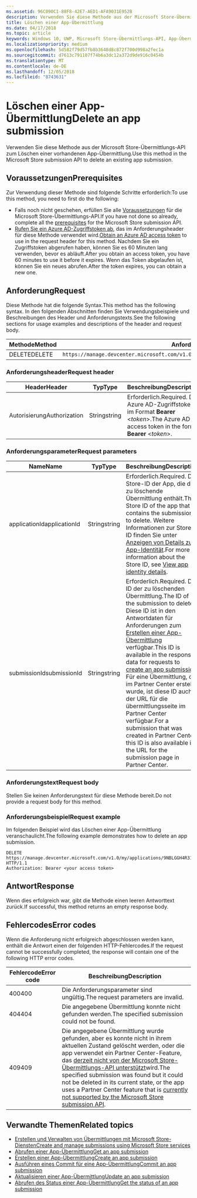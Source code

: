 ```yaml
---
ms.assetid: 96C090C1-88F8-42E7-AED1-AFA9031E952B
description: Verwenden Sie diese Methode aus der Microsoft Store-Übermittlungs-API zum Löschen einer vorhandenen App-Übermittlung.
title: Löschen einer App-Übermittlung
ms.date: 04/17/2018
ms.topic: article
keywords: Windows 10, UWP, Microsoft Store-Übermittlungs-API, App-Übermittlung, löschen
ms.localizationpriority: medium
ms.openlocfilehash: 5d582f79d57fb8b3648d8c872f700d998a2fec1a
ms.sourcegitcommit: d7613c791107f74b6a3dc12a372d9de916c0454b
ms.translationtype: MT
ms.contentlocale: de-DE
ms.lasthandoff: 12/05/2018
ms.locfileid: "8743631"
---
```

# <a name="delete-an-app-submission"></a><span data-ttu-id="41508-104">Löschen einer App-Übermittlung</span><span class="sxs-lookup"><span data-stu-id="41508-104">Delete an app submission</span></span>

<span data-ttu-id="41508-105">Verwenden Sie diese Methode aus der Microsoft Store-Übermittlungs-API zum Löschen einer vorhandenen App-Übermittlung.</span><span class="sxs-lookup"><span data-stu-id="41508-105">Use this method in the Microsoft Store submission API to delete an existing app submission.</span></span>

## <a name="prerequisites"></a><span data-ttu-id="41508-106">Voraussetzungen</span><span class="sxs-lookup"><span data-stu-id="41508-106">Prerequisites</span></span>

<span data-ttu-id="41508-107">Zur Verwendung dieser Methode sind folgende Schritte erforderlich:</span><span class="sxs-lookup"><span data-stu-id="41508-107">To use this method, you need to first do the following:</span></span>

* <span data-ttu-id="41508-108">Falls noch nicht geschehen, erfüllen Sie alle [Voraussetzungen](create-and-manage-submissions-using-windows-store-services.md#prerequisites) für die Microsoft Store-Übermittlungs-API.</span><span class="sxs-lookup"><span data-stu-id="41508-108">If you have not done so already, complete all the [prerequisites](create-and-manage-submissions-using-windows-store-services.md#prerequisites) for the Microsoft Store submission API.</span></span>
* <span data-ttu-id="41508-109">[Rufen Sie ein Azure AD-Zugriffstoken ab](create-and-manage-submissions-using-windows-store-services.md#obtain-an-azure-ad-access-token), das im Anforderungsheader für diese Methode verwendet wird.</span><span class="sxs-lookup"><span data-stu-id="41508-109">[Obtain an Azure AD access token](create-and-manage-submissions-using-windows-store-services.md#obtain-an-azure-ad-access-token) to use in the request header for this method.</span></span> <span data-ttu-id="41508-110">Nachdem Sie ein Zugriffstoken abgerufen haben, können Sie es 60 Minuten lang verwenden, bevor es abläuft.</span><span class="sxs-lookup"><span data-stu-id="41508-110">After you obtain an access token, you have 60 minutes to use it before it expires.</span></span> <span data-ttu-id="41508-111">Wenn das Token abgelaufen ist, können Sie ein neues abrufen.</span><span class="sxs-lookup"><span data-stu-id="41508-111">After the token expires, you can obtain a new one.</span></span>

## <a name="request"></a><span data-ttu-id="41508-112">Anforderung</span><span class="sxs-lookup"><span data-stu-id="41508-112">Request</span></span>

<span data-ttu-id="41508-113">Diese Methode hat die folgende Syntax.</span><span class="sxs-lookup"><span data-stu-id="41508-113">This method has the following syntax.</span></span> <span data-ttu-id="41508-114">In den folgenden Abschnitten finden Sie Verwendungsbeispiele und Beschreibungen des Header und Anforderungstexts.</span><span class="sxs-lookup"><span data-stu-id="41508-114">See the following sections for usage examples and descriptions of the header and request body.</span></span>

| <span data-ttu-id="41508-115">Methode</span><span class="sxs-lookup"><span data-stu-id="41508-115">Method</span></span> | <span data-ttu-id="41508-116">Anforderungs-URI</span><span class="sxs-lookup"><span data-stu-id="41508-116">Request URI</span></span>                                                      |
|--------|------------------------------------------------------------------|
| <span data-ttu-id="41508-117">DELETE</span><span class="sxs-lookup"><span data-stu-id="41508-117">DELETE</span></span>    | ```https://manage.devcenter.microsoft.com/v1.0/my/applications/{applicationId}/submissions/{submissionId}``` |


### <a name="request-header"></a><span data-ttu-id="41508-118">Anforderungsheader</span><span class="sxs-lookup"><span data-stu-id="41508-118">Request header</span></span>

| <span data-ttu-id="41508-119">Header</span><span class="sxs-lookup"><span data-stu-id="41508-119">Header</span></span>        | <span data-ttu-id="41508-120">Typ</span><span class="sxs-lookup"><span data-stu-id="41508-120">Type</span></span>   | <span data-ttu-id="41508-121">Beschreibung</span><span class="sxs-lookup"><span data-stu-id="41508-121">Description</span></span>                                                                 |
|---------------|--------|-----------------------------------------------------------------------------|
| <span data-ttu-id="41508-122">Autorisierung</span><span class="sxs-lookup"><span data-stu-id="41508-122">Authorization</span></span> | <span data-ttu-id="41508-123">String</span><span class="sxs-lookup"><span data-stu-id="41508-123">string</span></span> | <span data-ttu-id="41508-124">Erforderlich.</span><span class="sxs-lookup"><span data-stu-id="41508-124">Required.</span></span> <span data-ttu-id="41508-125">Das Azure AD-Zugriffstoken im Format **Bearer** &lt;*token*&gt;.</span><span class="sxs-lookup"><span data-stu-id="41508-125">The Azure AD access token in the form **Bearer** &lt;*token*&gt;.</span></span> |


### <a name="request-parameters"></a><span data-ttu-id="41508-126">Anforderungsparameter</span><span class="sxs-lookup"><span data-stu-id="41508-126">Request parameters</span></span>

| <span data-ttu-id="41508-127">Name</span><span class="sxs-lookup"><span data-stu-id="41508-127">Name</span></span>        | <span data-ttu-id="41508-128">Typ</span><span class="sxs-lookup"><span data-stu-id="41508-128">Type</span></span>   | <span data-ttu-id="41508-129">Beschreibung</span><span class="sxs-lookup"><span data-stu-id="41508-129">Description</span></span>                                                                 |
|---------------|--------|-----------------------------------------------------------------------------|
| <span data-ttu-id="41508-130">applicationId</span><span class="sxs-lookup"><span data-stu-id="41508-130">applicationId</span></span> | <span data-ttu-id="41508-131">String</span><span class="sxs-lookup"><span data-stu-id="41508-131">string</span></span> | <span data-ttu-id="41508-132">Erforderlich.</span><span class="sxs-lookup"><span data-stu-id="41508-132">Required.</span></span> <span data-ttu-id="41508-133">Die Store-ID der App, die die zu löschende Übermittlung enthält.</span><span class="sxs-lookup"><span data-stu-id="41508-133">The Store ID of the app that contains the submission to delete.</span></span> <span data-ttu-id="41508-134">Weitere Informationen zur Store-ID finden Sie unter [Anzeigen von Details zur App-Identität](https://msdn.microsoft.com/windows/uwp/publish/view-app-identity-details).</span><span class="sxs-lookup"><span data-stu-id="41508-134">For more information about the Store ID, see [View app identity details](https://msdn.microsoft.com/windows/uwp/publish/view-app-identity-details).</span></span>  |
| <span data-ttu-id="41508-135">submissionId</span><span class="sxs-lookup"><span data-stu-id="41508-135">submissionId</span></span> | <span data-ttu-id="41508-136">String</span><span class="sxs-lookup"><span data-stu-id="41508-136">string</span></span> | <span data-ttu-id="41508-137">Erforderlich.</span><span class="sxs-lookup"><span data-stu-id="41508-137">Required.</span></span> <span data-ttu-id="41508-138">Die ID der zu löschenden Übermittlung.</span><span class="sxs-lookup"><span data-stu-id="41508-138">The ID of the submission to delete.</span></span> <span data-ttu-id="41508-139">Diese ID ist in den Antwortdaten für Anforderungen zum [Erstellen einer App-Übermittlung](create-an-app-submission.md) verfügbar.</span><span class="sxs-lookup"><span data-stu-id="41508-139">This ID is available in the response data for requests to [create an app submission](create-an-app-submission.md).</span></span> <span data-ttu-id="41508-140">Für eine Übermittlung, die im Partner Center erstellt wurde, ist diese ID auch in der URL für die übermittlungsseite im Partner Center verfügbar.</span><span class="sxs-lookup"><span data-stu-id="41508-140">For a submission that was created in Partner Center, this ID is also available in the URL for the submission page in Partner Center.</span></span>  |


### <a name="request-body"></a><span data-ttu-id="41508-141">Anforderungstext</span><span class="sxs-lookup"><span data-stu-id="41508-141">Request body</span></span>

<span data-ttu-id="41508-142">Stellen Sie keinen Anforderungstext für diese Methode bereit.</span><span class="sxs-lookup"><span data-stu-id="41508-142">Do not provide a request body for this method.</span></span>


### <a name="request-example"></a><span data-ttu-id="41508-143">Anforderungsbeispiel</span><span class="sxs-lookup"><span data-stu-id="41508-143">Request example</span></span>

<span data-ttu-id="41508-144">Im folgenden Beispiel wird das Löschen einer App-Übermittlung veranschaulicht.</span><span class="sxs-lookup"><span data-stu-id="41508-144">The following example demonstrates how to delete an app submission.</span></span>

```
DELETE https://manage.devcenter.microsoft.com/v1.0/my/applications/9NBLGGH4R315/submissions/1152921504621243610 HTTP/1.1
Authorization: Bearer <your access token>
```

## <a name="response"></a><span data-ttu-id="41508-145">Antwort</span><span class="sxs-lookup"><span data-stu-id="41508-145">Response</span></span>

<span data-ttu-id="41508-146">Wenn dies erfolgreich war, gibt die Methode einen leeren Antworttext zurück.</span><span class="sxs-lookup"><span data-stu-id="41508-146">If successful, this method returns an empty response body.</span></span>

## <a name="error-codes"></a><span data-ttu-id="41508-147">Fehlercodes</span><span class="sxs-lookup"><span data-stu-id="41508-147">Error codes</span></span>

<span data-ttu-id="41508-148">Wenn die Anforderung nicht erfolgreich abgeschlossen werden kann, enthält die Antwort einen der folgenden HTTP-Fehlercodes.</span><span class="sxs-lookup"><span data-stu-id="41508-148">If the request cannot be successfully completed, the response will contain one of the following HTTP error codes.</span></span>

| <span data-ttu-id="41508-149">Fehlercode</span><span class="sxs-lookup"><span data-stu-id="41508-149">Error code</span></span> |  <span data-ttu-id="41508-150">Beschreibung</span><span class="sxs-lookup"><span data-stu-id="41508-150">Description</span></span>   |
|--------|------------------|
| <span data-ttu-id="41508-151">400</span><span class="sxs-lookup"><span data-stu-id="41508-151">400</span></span>  | <span data-ttu-id="41508-152">Die Anforderungsparameter sind ungültig.</span><span class="sxs-lookup"><span data-stu-id="41508-152">The request parameters are invalid.</span></span> |
| <span data-ttu-id="41508-153">404</span><span class="sxs-lookup"><span data-stu-id="41508-153">404</span></span>  | <span data-ttu-id="41508-154">Die angegebene Übermittlung konnte nicht gefunden werden.</span><span class="sxs-lookup"><span data-stu-id="41508-154">The specified submission could not be found.</span></span> |
| <span data-ttu-id="41508-155">409</span><span class="sxs-lookup"><span data-stu-id="41508-155">409</span></span>  | <span data-ttu-id="41508-156">Die angegebene Übermittlung wurde gefunden, aber es konnte nicht in ihrem aktuellen Zustand gelöscht werden, oder die app verwendet ein Partner Center-Feature, das [derzeit nicht von der Microsoft Store-Übermittlungs-API unterstützt](create-and-manage-submissions-using-windows-store-services.md#not_supported)wird.</span><span class="sxs-lookup"><span data-stu-id="41508-156">The specified submission was found but it could not be deleted in its current state, or the app uses a Partner Center feature that is [currently not supported by the Microsoft Store submission API](create-and-manage-submissions-using-windows-store-services.md#not_supported).</span></span> |


## <a name="related-topics"></a><span data-ttu-id="41508-157">Verwandte Themen</span><span class="sxs-lookup"><span data-stu-id="41508-157">Related topics</span></span>

* [<span data-ttu-id="41508-158">Erstellen und Verwalten von Übermittlungen mit Microsoft Store-Diensten</span><span class="sxs-lookup"><span data-stu-id="41508-158">Create and manage submissions using Microsoft Store services</span></span>](create-and-manage-submissions-using-windows-store-services.md)
* [<span data-ttu-id="41508-159">Abrufen einer App-Übermittlung</span><span class="sxs-lookup"><span data-stu-id="41508-159">Get an app submission</span></span>](get-an-app-submission.md)
* [<span data-ttu-id="41508-160">Erstellen einer App-Übermittlung</span><span class="sxs-lookup"><span data-stu-id="41508-160">Create an app submission</span></span>](create-an-app-submission.md)
* [<span data-ttu-id="41508-161">Ausführen eines Commit für eine App-Übermittlung</span><span class="sxs-lookup"><span data-stu-id="41508-161">Commit an app submission</span></span>](commit-an-app-submission.md)
* [<span data-ttu-id="41508-162">Aktualisieren einer App-Übermittlung</span><span class="sxs-lookup"><span data-stu-id="41508-162">Update an app submission</span></span>](update-an-app-submission.md)
* [<span data-ttu-id="41508-163">Abrufen des Status einer App-Übermittlung</span><span class="sxs-lookup"><span data-stu-id="41508-163">Get the status of an app submission</span></span>](get-status-for-an-app-submission.md)
